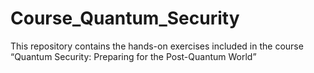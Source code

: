 # Course_Quantum_Security
This repository contains the hands-on exercises included in the course “Quantum Security: Preparing for the Post-Quantum World”
